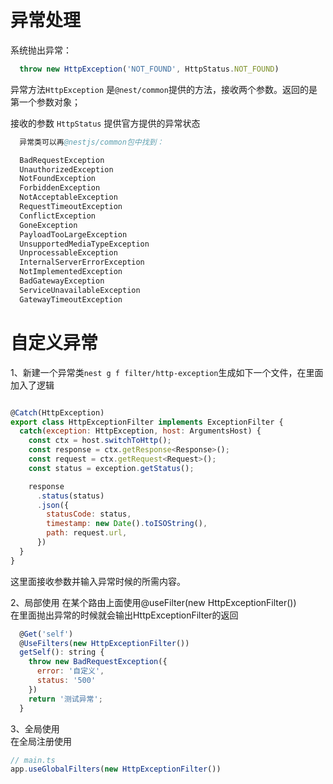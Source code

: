 # 异常处理  

系统抛出异常：
``` js
  throw new HttpException('NOT_FOUND', HttpStatus.NOT_FOUND)
```
异常方法`HttpException` 是`@nest/common`提供的方法，接收两个参数。返回的是第一个参数对象；  

接收的参数 `HttpStatus` 提供官方提供的异常状态

``` s
  异常类可以再@nestjs/common包中找到：

  BadRequestException
  UnauthorizedException
  NotFoundException
  ForbiddenException
  NotAcceptableException
  RequestTimeoutException
  ConflictException
  GoneException
  PayloadTooLargeException
  UnsupportedMediaTypeException
  UnprocessableException
  InternalServerErrorException
  NotImplementedException
  BadGatewayException
  ServiceUnavailableException
  GatewayTimeoutException
```


# 自定义异常

1、新建一个异常类`nest g f filter/http-exception`生成如下一个文件，在里面加入了逻辑
``` js

@Catch(HttpException)
export class HttpExceptionFilter implements ExceptionFilter {
  catch(exception: HttpException, host: ArgumentsHost) {
    const ctx = host.switchToHttp();
    const response = ctx.getResponse<Response>();
    const request = ctx.getRequest<Request>();
    const status = exception.getStatus();

    response
      .status(status)
      .json({
        statusCode: status,
        timestamp: new Date().toISOString(),
        path: request.url,
      })
  }
}
```
这里面接收参数并输入异常时候的所需内容。

2、局部使用
在某个路由上面使用@useFilter(new HttpExceptionFilter())  
在里面抛出异常的时候就会输出HttpExceptionFilter的返回
``` js
  @Get('self')
  @UseFilters(new HttpExceptionFilter())
  getSelf(): string {
    throw new BadRequestException({
      error: '自定义',
      status: '500'
    })
    return '测试异常';
  }
```

3、全局使用   
在全局注册使用
``` ts
// main.ts
app.useGlobalFilters(new HttpExceptionFilter())

```

